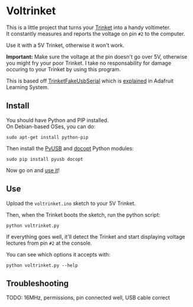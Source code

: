# Voltrinket

This is a little project that turns your [Trinket][] into a handy voltimeter.  
It constantly measures and reports the voltage on pin `#2` to the computer.

Use it with a 5V Trinket, otherwise it won't work.

**Important:** Make sure the voltage at the pin doesn't go over 5V, otherwise you
might fry your poor Trinket. I take no responsability for damage occuring to your
Trinket by using this program.

This is based off [TrinketFakeUsbSerial][] which is [explained][fake-usb]
in Adafruit Learning System.


## Install

You should have Python and PIP installed.  
On Debian-based OSes, you can do:

    sudo apt-get install python-pip

Then install the [PyUSB][] and [docopt][] Python modules:

    sudo pip install pyusb docopt

Now go on and [use it](#use)!


## Use

Upload the `voltrinket.ino` sketch to your 5V Trinket.

Then, when the Trinket boots the sketch, run the python script:

    python voltrinket.py

If everything goes well, it'll detect the Trinket and start
displaying voltage lectures from pin `#2` at the console.

You can see which options it accepts with:

    python voltrinket.py --help


## Troubleshooting

TODO: 16MHz, permissions, pin connected well, USB cable correct



[Trinket]: http://learn.adafruit.com/introducing-trinket "The Adafruit Trinket"
[TrinketFakeUsbSerial]: https://github.com/adafruit/Adafruit-Trinket-USB
[fake-usb]: http://learn.adafruit.com/trinket-fake-usb-serial "Trinket Fake USB serial"

[PyUSB]: http://sourceforge.net/apps/trac/pyusb
[docopt]: http://docopt.org
